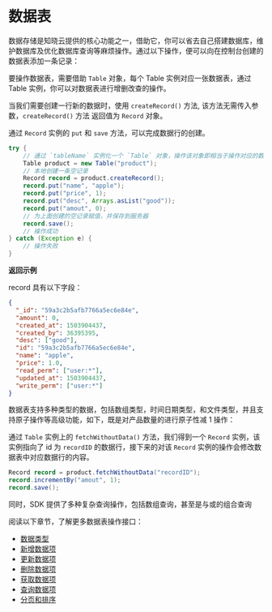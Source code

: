 <!-- ex_nonav -->

# 数据表

数据存储是知晓云提供的核心功能之一，借助它，你可以省去自己搭建数据库，维护数据库及优化数据库查询等麻烦操作。通过以下操作，便可以向在控制台创建的数据表添加一条记录：

要操作数据表，需要借助 `Table` 对象，每个 Table 实例对应一张数据表，通过 Table 实例，你可以对数据表进行增删改查的操作。

当我们需要创建一行新的数据时，使用 `createRecord()` 方法, 该方法无需传入参数，`createRecord()` 方法 返回值为 `Record` 对象。

通过 `Record` 实例的 `put` 和 `save` 方法，可以完成数据行的创建。

```java
try {
    // 通过 `tableName` 实例化一个 `Table` 对象，操作该对象即相当于操作对应的数据表
    Table product = new Table("product");
    // 本地创建一条空记录
    Record record = product.createRecord();
    record.put("name", "apple");
    record.put("price", 1);
    record.put("desc", Arrays.asList("good"));
    record.put("amout", 0);
    // 为上面创建的空记录赋值，并保存到服务器
    record.save();
    // 操作成功
} catch (Exception e) {
    // 操作失败
}
```

**返回示例**

record 具有以下字段：

```json
{
  "_id": "59a3c2b5afb7766a5ec6e84e",
  "amount": 0,
  "created_at": 1503904437,
  "created_by": 36395395,
  "desc": ["good"],
  "id": "59a3c2b5afb7766a5ec6e84e",
  "name": "apple",
  "price": 1.0,
  "read_perm": ["user:*"],
  "updated_at": 1503904437,
  "write_perm": ["user:*"]
}
```


数据表支持多种类型的数据，包括数组类型，时间日期类型，和文件类型，并且支持原子操作等高级功能，如下，既是对产品数量的进行原子性减 1 操作：

通过 `Table` 实例上的 `fetchWithoutData()` 方法，我们得到一个 `Record` 实例，该实例指向了 id 为 `recordID` 的数据行，接下来的对该 `Record` 实例的操作会修改数据表中对应数据行的内容。


```java
Record record = product.fetchWithoutData("recordID");
record.incrementBy("amout", 1);
record.save();
```


同时，SDK 提供了多种复杂查询操作，包括数组查询，甚至是与或的组合查询

阅读以下章节，了解更多数据表操作接口：

* [数据类型](./data-type.md)
* [新增数据项](./create-record.md)
* [更新数据项](./update-record.md)
* [删除数据项](./delete-record.md)
* [获取数据项](./get-record-detail.md)
* [查询数据项](./query.md)
* [分页和排序](./limit-and-order.md)
